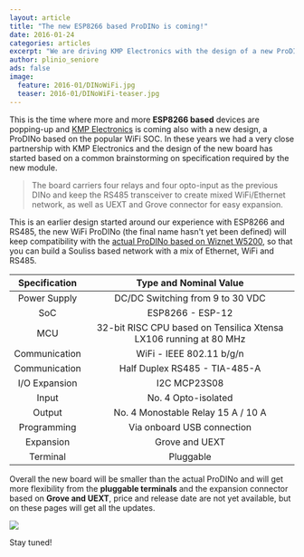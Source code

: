 ```yaml
---
layout: article
title: "The new ESP8266 based ProDINo is coming!"
date: 2016-01-24
categories: articles
excerpt: "We are driving KMP Electronics with the design of a new ProDINo based on ESP8266"
author: plinio_seniore
ads: false
image:
  feature: 2016-01/DINoWiFi.jpg
  teaser: 2016-01/DINoWiFi-teaser.jpg
---
```


This is the time where more and more **ESP8266 based** devices are popping-up and [KMP Electronics](http://www.kmpelectronics.eu/) is coming also with a new design, a ProDINo based on the popular WiFi SOC. In these years we had a very close partnership with KMP Electronics and the design of the new board has started based on a common brainstorming on specification required by the new module.

> The board carriers four relays and four opto-input as the previous DINo and keep the RS485 transceiver to create mixed WiFi/Ethernet network, as well as UEXT and Grove connector for easy expansion.

This is an earlier design started around our experience with ESP8266 and RS485, the new WiFi ProDINo (the final name hasn't yet been defined) will keep compatibility with the [actual ProDINo based on Wiznet W5200](http://www.kmpelectronics.eu/en-us/products/prodinoethernet.aspx), so that you can build a Souliss based network with a mix of Ethernet, WiFi and RS485.

| Specification | Type and Nominal Value |
|:---:|:---:|
| Power Supply | DC/DC Switching from 9 to 30 VDC |
| SoC | ESP8266 - ESP-12 |
| MCU | 32-bit RISC CPU based on Tensilica Xtensa LX106 running at 80 MHz |
| Communication | WiFi - IEEE 802.11 b/g/n |
| Communication | Half Duplex RS485 - TIA-485-A |
| I/O Expansion | I2C MCP23S08 |
| Input | No. 4 Opto-isolated |
| Output | No. 4 Monostable Relay 15 A / 10 A |
| Programming | Via onboard USB connection |
| Expansion | Grove and UEXT |
| Terminal | Pluggable |

Overall the new board will be smaller than the actual ProDINo and will get more flexibility from the **pluggable terminals** and the expansion connector based on **Grove and UEXT**, price and release date are not yet available, but on these pages will get all the updates.

![](http://souliss.net/images/2016-01/DINoWiFi-fist-assemble.JPG)

Stay tuned!

